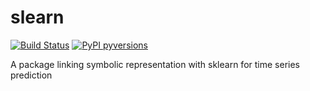 # slearn


[![Build Status](https://app.travis-ci.com/nla-group/sblearn.svg?token=SziD2n1qxpnRwysssUVq&branch=main)](https://app.travis-ci.com/github/nla-group/sblearn)
[![PyPI pyversions](https://img.shields.io/pypi/pyversions/slearn.svg)](https://pypi.python.org/pypi/slearn/)

A package linking symbolic representation with sklearn for time series prediction
